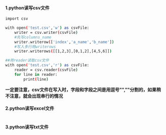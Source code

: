 #### 1.python读写csv文件
```bash
import csv

with open('test.csv','w') as csvFile:
    writer = csv.writer(csvFile)
    #先写columns_name
    writer.writerow(['index','a_name','b_name'])
    #写入多行用writerows
    writer.writerows([[1,2,3],[0,1,2],[4,5,6]])

##用reader读取csv文件
with open('test.csv','r') as csvFile:
    reader = csv.reader(csvFile)
    for line in reader:
        print(line)
```
**一定要注意，csv文件在写入时，字段和字段之间是用逗号"",""分割的，如果稍不注意，就会出现串行的情况**

#### 2.python读写excel文件
```bash
```

#### 3.python读写txt文件
```bash
```
